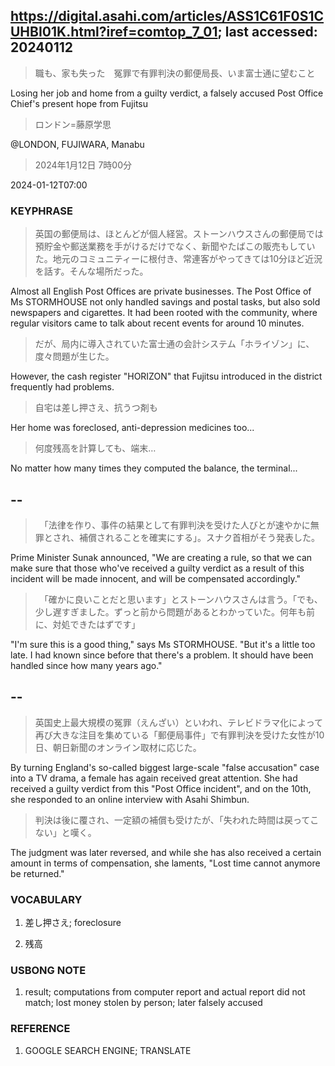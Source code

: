 ## https://digital.asahi.com/articles/ASS1C61F0S1CUHBI01K.html?iref=comtop_7_01; last accessed: 20240112

> 職も、家も失った　冤罪で有罪判決の郵便局長、いま富士通に望むこと

Losing her job and home from a guilty verdict, a falsely accused Post Office Chief's present hope from Fujitsu 

> ロンドン=藤原学思

@LONDON, FUJIWARA, Manabu

> 2024年1月12日 7時00分

2024-01-12T07:00

### KEYPHRASE

> 英国の郵便局は、ほとんどが個人経営。ストーンハウスさんの郵便局では預貯金や郵送業務を手がけるだけでなく、新聞やたばこの販売もしていた。地元のコミュニティーに根付き、常連客がやってきては10分ほど近況を話す。そんな場所だった。

Almost all English Post Offices are private businesses. The Post Office of Ms STORMHOUSE not only handled savings and postal tasks, but also sold newspapers and cigarettes. It had been rooted with the community, where regular visitors came to talk about recent events for around 10 minutes.

> だが、局内に導入されていた富士通の会計システム「ホライゾン」に、度々問題が生じた。

However, the cash register "HORIZON" that Fujitsu introduced in the district frequently had problems.

> 自宅は差し押さえ、抗うつ剤も

Her home was foreclosed, anti-depression medicines too...

> 何度残高を計算しても、端末…

No matter how many times they computed the balance, the terminal...

## --

> 　「法律を作り、事件の結果として有罪判決を受けた人びとが速やかに無罪とされ、補償されることを確実にする」。スナク首相がそう発表した。

Prime Minister Sunak announced, "We are creating a rule, so that we can make sure that those who've received a guilty verdict as a result of this incident will be made innocent, and will be compensated accordingly."

>　「確かに良いことだと思います」とストーンハウスさんは言う。「でも、少し遅すぎました。ずっと前から問題があるとわかっていた。何年も前に、対処できたはずです」

"I'm sure this is a good thing," says Ms STORMHOUSE. "But it's a little too late. I had known since before that there's a problem. It should have been handled since how many years ago."

## --

> 英国史上最大規模の冤罪（えんざい）といわれ、テレビドラマ化によって再び大きな注目を集めている「郵便局事件」で有罪判決を受けた女性が10日、朝日新聞のオンライン取材に応じた。

By turning England's so-called biggest large-scale "false accusation" case into a TV drama, a female has again received great attention. She had received a guilty verdict from this "Post Office incident", and on the 10th, she responded to an online interview with Asahi Shimbun. 

> 判決は後に覆され、一定額の補償も受けたが、「失われた時間は戻ってこない」と嘆く。

The judgment was later reversed, and while she has also received a certain amount in terms of compensation, she laments, "Lost time cannot anymore be returned."

### VOCABULARY

1) 差し押さえ; foreclosure

2) 残高

### USBONG NOTE

1) result; computations from computer report and actual report did not match; lost money stolen by person; later falsely accused

### REFERENCE

1) GOOGLE SEARCH ENGINE; TRANSLATE